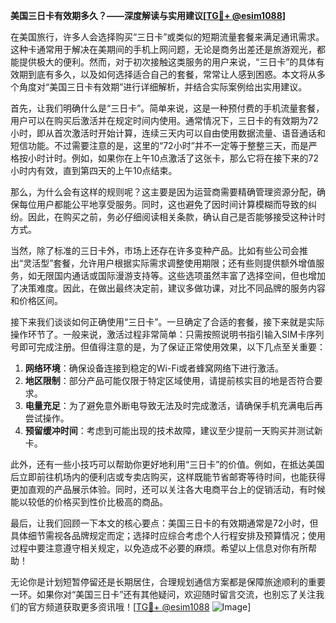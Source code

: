 **美国三日卡有效期多久？——深度解读与实用建议[[TG💪+ @esim1088](https://t.me/s/esim1088)]**

在美国旅行，许多人会选择购买“三日卡”或类似的短期流量套餐来满足通讯需求。这种卡通常用于解决在美期间的手机上网问题，无论是商务出差还是旅游观光，都能提供极大的便利。然而，对于初次接触这类服务的用户来说，“三日卡”的具体有效期到底有多久，以及如何选择适合自己的套餐，常常让人感到困惑。本文将从多个角度对“美国三日卡有效期”进行详细解析，并结合实际案例给出实用建议。

首先，让我们明确什么是“三日卡”。简单来说，这是一种预付费的手机流量套餐，用户可以在购买后激活并在规定时间内使用。通常情况下，三日卡的有效期为72小时，即从首次激活时开始计算，连续三天内可以自由使用数据流量、语音通话和短信功能。不过需要注意的是，这里的“72小时”并不一定等于整整三天，而是严格按小时计时。例如，如果你在上午10点激活了这张卡，那么它将在接下来的72小时内有效，直到第四天的上午10点结束。

那么，为什么会有这样的规则呢？这主要是因为运营商需要精确管理资源分配，确保每位用户都能公平地享受服务。同时，这也避免了因时间计算模糊而导致的纠纷。因此，在购买之前，务必仔细阅读相关条款，确认自己是否能够接受这种计时方式。

当然，除了标准的三日卡外，市场上还存在许多变种产品。比如有些公司会推出“灵活型”套餐，允许用户根据实际需求调整使用期限；还有些则提供额外增值服务，如无限国内通话或国际漫游支持等。这些选项虽然丰富了选择空间，但也增加了决策难度。因此，在做出最终决定前，建议多做功课，对比不同品牌的服务内容和价格区间。

接下来我们谈谈如何正确使用“三日卡”。一旦确定了合适的套餐，接下来就是实际操作环节了。一般来说，激活过程非常简单：只需按照说明书指引输入SIM卡序列号即可完成注册。但值得注意的是，为了保证正常使用效果，以下几点至关重要：

1. **网络环境**：确保设备连接到稳定的Wi-Fi或者蜂窝网络下进行激活。
2. **地区限制**：部分产品可能仅限于特定区域使用，请提前核实目的地是否符合要求。
3. **电量充足**：为了避免意外断电导致无法及时完成激活，请确保手机充满电后再尝试操作。
4. **预留缓冲时间**：考虑到可能出现的技术故障，建议至少提前一天购买并测试新卡。

此外，还有一些小技巧可以帮助你更好地利用“三日卡”的价值。例如，在抵达美国后立即前往机场内的便利店或专卖店购买，这样既能节省邮寄等待时间，也能获得更加直观的产品展示体验。同时，还可以关注各大电商平台上的促销活动，有时候能以较低的价格买到性价比极高的商品。

最后，让我们回顾一下本文的核心要点：美国三日卡的有效期通常是72小时，但具体细节需视各品牌规定而定；选择时应综合考虑个人行程安排及预算情况；使用过程中要注意遵守相关规定，以免造成不必要的麻烦。希望以上信息对你有所帮助！

无论你是计划短暂停留还是长期居住，合理规划通信方案都是保障旅途顺利的重要一环。如果你对“美国三日卡”还有其他疑问，欢迎随时留言交流，也别忘了关注我们的官方频道获取更多资讯哦！[[TG💪+ @esim1088](https://t.me/s/esim1088) ![Image](https://i.postimg.cc/4NQfJmqS/Snipaste-2025-05-13-00-14-12.png)]